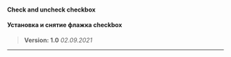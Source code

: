 #### Check and uncheck checkbox 
#### Установка и снятие флажка checkbox

>**Version: 1.0** 
>*02.09.2021*

---